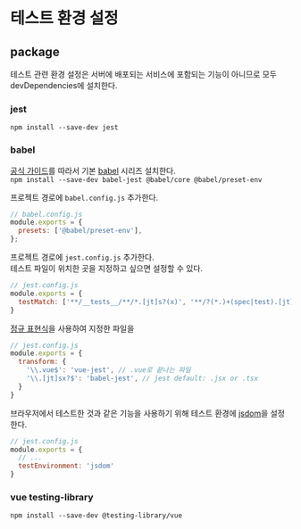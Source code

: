 # 테스트 환경 설정

## package

테스트 관련 환경 설정은 서버에 배포되는 서비스에 포함되는 기능이 아니므로 모두 devDependencies에 설치한다.

### jest

`npm install --save-dev jest`

### babel

[공식 가이드](https://jestjs.io/docs/getting-started#using-babel)를 따라서 기본 [babel](https://babeljs.io/) 시리즈 설치한다.  
`npm install --save-dev babel-jest @babel/core @babel/preset-env`

프로젝트 경로에 `babel.config.js` 추가한다.

```javascript
// babel.config.js
module.exports = {
  presets: ['@babel/preset-env'],
};
```

프로젝트 경로에 `jest.config.js` 추가한다.  
테스트 파일이 위치한 곳을 지정하고 싶으면 설정할 수 있다.

```javascript
// jest.config.js
module.exports = {
  testMatch: ['**/__tests__/**/*.[jt]s?(x)', '**/?(*.)+(spec|test).[jt]s?(x)'],
}
```

[정규 표현식](https://developer.mozilla.org/ko/docs/Web/JavaScript/Guide/Regular_Expressions)을 사용하여 지정한 파일을 

```javascript
// jest.config.js
module.exports = {
  transform: {
    '\\.vue$': 'vue-jest', // .vue로 끝나는 파일
    '\\.[jt]sx?$': 'babel-jest', // jest default: .jsx or .tsx
  }
}
```

브라우저에서 테스트한 것과 같은 기능을 사용하기 위해 테스트 환경에 [jsdom](https://jestjs.io/docs/configuration#testenvironment-string)을 설정한다.

```javascript
// jest.config.js
module.exports = {
  // ...
  testEnvironment: 'jsdom'
}
```

### vue testing-library

`npm install --save-dev @testing-library/vue`
